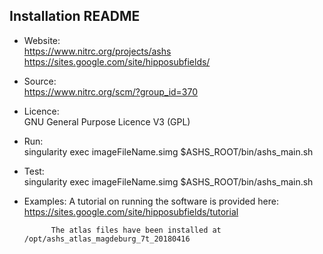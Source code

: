 ## Installation README

* Website:  
            https://www.nitrc.org/projects/ashs
            https://sites.google.com/site/hipposubfields/

* Source:   
            https://www.nitrc.org/scm/?group_id=370

* Licence:  
            GNU General Purpose Licence V3 (GPL)

* Run:      
            singularity exec imageFileName.simg $ASHS_ROOT/bin/ashs_main.sh

* Test:     
            singularity exec imageFileName.simg $ASHS_ROOT/bin/ashs_main.sh

* Examples:
            A tutorial on running the software is provided here: https://sites.google.com/site/hipposubfields/tutorial

            The atlas files have been installed at /opt/ashs_atlas_magdeburg_7t_20180416
